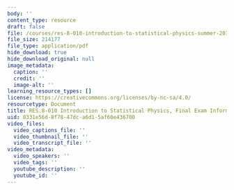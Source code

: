 ```yaml
---
body: ''
content_type: resource
draft: false
file: /courses/res-8-010-introduction-to-statistical-physics-summer-2018/mitres_8_010su18_final_info.pdf
file_size: 214177
file_type: application/pdf
hide_download: true
hide_download_original: null
image_metadata:
  caption: ''
  credit: ''
  image-alt: ''
learning_resource_types: []
license: https://creativecommons.org/licenses/by-nc-sa/4.0/
resourcetype: Document
title: RES.8-010 Introduction to Statistical Physics, Final Exam Information
uid: 8331e56d-8f78-47dc-a6d1-5af60e436700
video_files:
  video_captions_file: ''
  video_thumbnail_file: ''
  video_transcript_file: ''
video_metadata:
  video_speakers: ''
  video_tags: ''
  youtube_description: ''
  youtube_id: ''
---
```

